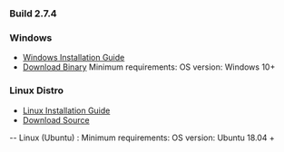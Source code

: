 ### Build 2.7.4
### Windows 
- [Windows Installation Guide](https://docs.google.com/document/d/16P1UZ2t1Dd8qhAsl2UqL5hTkrsOkBJqr/edit)
- [Download Binary](https://drive.google.com/drive/folders/1nE2-a71IeubdFPOceV9MX7rNB96Q2Skl?usp=sharing)
Minimum requirements:
OS version: Windows 10+

### Linux Distro
- [Linux Installation Guide](https://docs.google.com/document/d/15PbeYfdMl1eMypAMoqibG6Z5dxipfx_aZBSAhifTlec/edit)
- [Download Source](https://drive.google.com/drive/folders/1wgJgJgdPdbUEyFI_z9izXw1tq80p7gKR?usp=sharing)

-- Linux (Ubuntu) : Minimum requirements: OS version: Ubuntu 18.04 +
